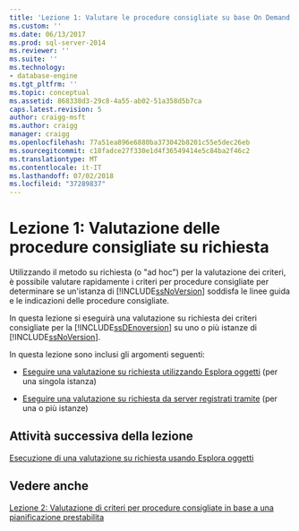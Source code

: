 ```yaml
---
title: 'Lezione 1: Valutare le procedure consigliate su base On Demand | Microsoft Docs'
ms.custom: ''
ms.date: 06/13/2017
ms.prod: sql-server-2014
ms.reviewer: ''
ms.suite: ''
ms.technology:
- database-engine
ms.tgt_pltfrm: ''
ms.topic: conceptual
ms.assetid: 868338d3-29c8-4a55-ab02-51a358d5b7ca
caps.latest.revision: 5
author: craigg-msft
ms.author: craigg
manager: craigg
ms.openlocfilehash: 77a51ea896e6880ba373042b8201c55e5dec26eb
ms.sourcegitcommit: c18fadce27f330e1d4f36549414e5c84ba2f46c2
ms.translationtype: MT
ms.contentlocale: it-IT
ms.lasthandoff: 07/02/2018
ms.locfileid: "37289837"
---
```

# <a name="lesson-1-evaluate-best-practices-on-an-on-demand-basis"></a>Lezione 1: Valutazione delle procedure consigliate su richiesta
  Utilizzando il metodo su richiesta (o "ad hoc") per la valutazione dei criteri, è possibile valutare rapidamente i criteri per procedure consigliate per determinare se un'istanza di [!INCLUDE[ssNoVersion](../includes/ssnoversion-md.md)] soddisfa le linee guida e le indicazioni delle procedure consigliate.  
  
 In questa lezione si eseguirà una valutazione su richiesta dei criteri consigliate per la [!INCLUDE[ssDEnoversion](../includes/ssdenoversion-md.md)] su uno o più istanze di [!INCLUDE[ssNoVersion](../includes/ssnoversion-md.md)].  
  
 In questa lezione sono inclusi gli argomenti seguenti:  
  
-   [Eseguire una valutazione su richiesta utilizzando Esplora oggetti](../ssms/object/object-explorer.md) (per una singola istanza)  
  
-   [Eseguire una valutazione su richiesta da server registrati tramite](../../2014/tutorials/perform-an-on-demand-evaluation-by-using-registered-servers.md) (per una o più istanze)  
  
## <a name="next-task-in-lesson"></a>Attività successiva della lezione  
 [Esecuzione di una valutazione su richiesta usando Esplora oggetti](../ssms/object/object-explorer.md)  
  
## <a name="see-also"></a>Vedere anche  
 [Lezione 2: Valutazione di criteri per procedure consigliate in base a una pianificazione prestabilita](../../2014/tutorials/lesson-2-evaluate-best-practices-policies-on-a-scheduled-basis.md)  
  
  
